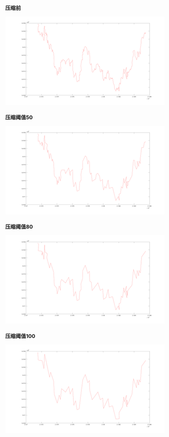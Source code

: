 ### 压缩前

![orginal](https://github.com/Aixy99/Part1-ch03/blob/master/data/orginal.png)

### 压缩阈值50

![dp50](https://github.com/Aixy99/Part1-ch03/blob/master/data/dp50.png)

### 压缩阈值80

![dp50](https://github.com/Aixy99/Part1-ch03/blob/master/data/dp80.png)

### 压缩阈值100

![dp50](https://github.com/Aixy99/Part1-ch03/blob/master/data/dp100.png)

